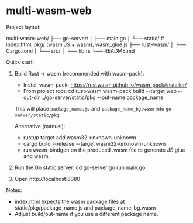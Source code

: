 # multi-wasm-web

Project layout:

multi-wasm-web/
├── go-server/
│   ├── main.go
│   └── static/           # index.html, pkg/ (wasm JS + wasm), wasm_glue.js
├── rust-wasm/
│   ├── Cargo.toml
│   └── src/
│       └── lib.rs
└── README.md

Quick start:

1. Build Rust -> wasm (recommended with wasm-pack):
   - Install wasm-pack: https://rustwasm.github.io/wasm-pack/installer/
   - From project root:
     cd rust-wasm
     wasm-pack build --target web --out-dir ../go-server/static/pkg --out-name package_name

   This will place `package_name.js` and `package_name_bg.wasm` into `go-server/static/pkg`.

   Alternative (manual):
   - rustup target add wasm32-unknown-unknown
   - cargo build --release --target wasm32-unknown-unknown
   - run wasm-bindgen on the produced .wasm file to generate JS glue and wasm.

2. Run the Go static server:
   cd go-server
   go run main.go

3. Open http://localhost:8080

Notes:
- index.html expects the wasm package files at static/pkg/package_name.js and package_name_bg.wasm
- Adjust build/out-name if you use a different package name.
